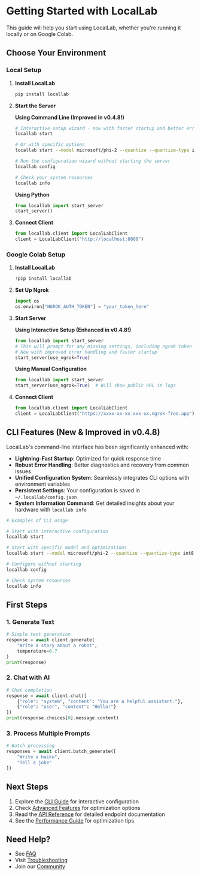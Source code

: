 # Getting Started with LocalLab

This guide will help you start using LocalLab, whether you're running it locally or on Google Colab.

## Choose Your Environment

### Local Setup

1. **Install LocalLab**

   ```bash
   pip install locallab
   ```

2. **Start the Server**

   **Using Command Line (Improved in v0.4.8!)**

   ```bash
   # Interactive setup wizard - now with faster startup and better error handling
   locallab start

   # Or with specific options
   locallab start --model microsoft/phi-2 --quantize --quantize-type int8 --attention-slicing

   # Run the configuration wizard without starting the server
   locallab config

   # Check your system resources
   locallab info
   ```

   **Using Python**

   ```python
   from locallab import start_server
   start_server()
   ```

3. **Connect Client**
   ```python
   from locallab.client import LocalLabClient
   client = LocalLabClient("http://localhost:8000")
   ```

### Google Colab Setup

1. **Install LocalLab**

   ```python
   !pip install locallab
   ```

2. **Set Up Ngrok**

   ```python
   import os
   os.environ["NGROK_AUTH_TOKEN"] = "your_token_here"
   ```

3. **Start Server**

   **Using Interactive Setup (Enhanced in v0.4.8!)**

   ```python
   from locallab import start_server
   # This will prompt for any missing settings, including ngrok token
   # Now with improved error handling and faster startup
   start_server(use_ngrok=True)
   ```

   **Using Manual Configuration**

   ```python
   from locallab import start_server
   start_server(use_ngrok=True)  # Will show public URL in logs
   ```

4. **Connect Client**
   ```python
   from locallab.client import LocalLabClient
   client = LocalLabClient("https://xxxx-xx-xx-xxx-xx.ngrok-free.app")  # Use URL from logs
   ```

## CLI Features (New & Improved in v0.4.8)

LocalLab's command-line interface has been significantly enhanced with:

- **Lightning-Fast Startup**: Optimized for quick response time
- **Robust Error Handling**: Better diagnostics and recovery from common issues
- **Unified Configuration System**: Seamlessly integrates CLI options with environment variables
- **Persistent Settings**: Your configuration is saved in `~/.locallab/config.json`
- **System Information Command**: Get detailed insights about your hardware with `locallab info`

```bash
# Examples of CLI usage

# Start with interactive configuration
locallab start

# Start with specific model and optimizations
locallab start --model microsoft/phi-2 --quantize --quantize-type int8

# Configure without starting
locallab config

# Check system resources
locallab info
```

## First Steps

### 1. Generate Text

```python
# Simple text generation
response = await client.generate(
    "Write a story about a robot",
    temperature=0.7
)
print(response)
```

### 2. Chat with AI

```python
# Chat completion
response = await client.chat([
    {"role": "system", "content": "You are a helpful assistant."},
    {"role": "user", "content": "Hello!"}
])
print(response.choices[0].message.content)
```

### 3. Process Multiple Prompts

```python
# Batch processing
responses = await client.batch_generate([
    "Write a haiku",
    "Tell a joke"
])
```

## Next Steps

1. Explore the [CLI Guide](./cli.md) for interactive configuration
2. Check [Advanced Features](./advanced.md) for optimization options
3. Read the [API Reference](./api.md) for detailed endpoint documentation
4. See the [Performance Guide](../features/performance.md) for optimization tips

## Need Help?

- See [FAQ](./faq.md)
- Visit [Troubleshooting](./troubleshooting.md)
- Join our [Community](https://github.com/UtkarshTheDev/LocalLab/discussions)
